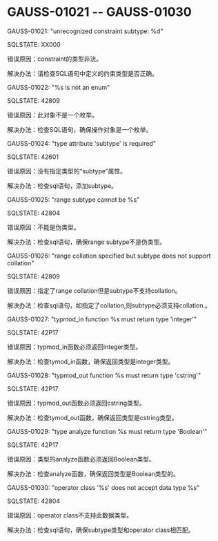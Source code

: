 # GAUSS-01021 -- GAUSS-01030

GAUSS-01021: "unrecognized constraint subtype: %d"

SQLSTATE: XX000

错误原因：constraint的类型非法。

解决办法：请检查SQL语句中定义的约束类型是否正确。

GAUSS-01022: "%s is not an enum"

SQLSTATE: 42809

错误原因：此对象不是一个枚举。

解决办法：检查SQL语句，确保操作对象是一个枚举。

GAUSS-01024: "type attribute 'subtype' is required"

SQLSTATE: 42601

错误原因：没有指定类型的“subtype”属性。

解决办法：检查sql语句，添加subtype。

GAUSS-01025: "range subtype cannot be %s"

SQLSTATE: 42804

错误原因：不能是伪类型。

解决办法：检查sql语句，确保range subtype不是伪类型。

GAUSS-01026: "range collation specified but subtype does not support collation"

SQLSTATE: 42809

错误原因：指定了range collation但是subtype不支持collation。

解决办法：检查sql语句，如指定了collation,则subtype必须支持collation.。

GAUSS-01027: "typmod\_in function %s must return type 'integer'"

SQLSTATE: 42P17

错误原因：typmod\_in函数必须返回integer类型。

解决办法：检查tymod\_in函数，确保返回类型是integer类型。

GAUSS-01028: "typmod\_out function %s must return type 'cstring'"

SQLSTATE: 42P17

错误原因：typmod\_out函数必须返回cstring类型。

解决办法：检查tymod\_out函数，确保返回类型是cstring类型。

GAUSS-01029: "type analyze function %s must return type 'Boolean'"

SQLSTATE: 42P17

错误原因：类型的analyze函数必须返回Boolean类型。

解决办法：检查analyze函数，确保返回类型是Boolean类型的。

GAUSS-01030: "operator class '%s' does not accept data type %s"

SQLSTATE: 42804

错误原因：operator class不支持此数据类型。

解决办法：检查sql语句，确保subtype类型和operator class相匹配。

